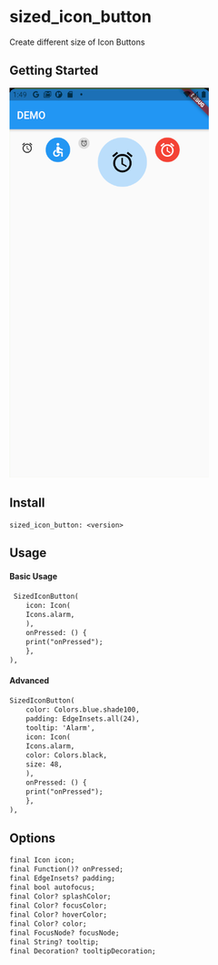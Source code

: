 # sized_icon_button

Create different size of Icon Buttons

## Getting Started

![](https://github.com/crawlinknetworks/sized_icon_button/blob/master/screenshots/screen1.png?raw=true)

## Install

```
sized_icon_button: <version>
```

## Usage

#### Basic Usage
```
 SizedIconButton(
    icon: Icon(
    Icons.alarm,
    ),
    onPressed: () {
    print("onPressed");
    },
),
```

#### Advanced

```
SizedIconButton(
    color: Colors.blue.shade100,
    padding: EdgeInsets.all(24),
    tooltip: 'Alarm',
    icon: Icon(
    Icons.alarm,
    color: Colors.black,
    size: 48,
    ),
    onPressed: () {
    print("onPressed");
    },
),
```

## Options

```
final Icon icon;
final Function()? onPressed;
final EdgeInsets? padding;
final bool autofocus;
final Color? splashColor;
final Color? focusColor;
final Color? hoverColor;
final Color? color;
final FocusNode? focusNode;
final String? tooltip;
final Decoration? tooltipDecoration;
```


